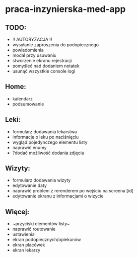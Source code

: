 # praca-inzynierska-med-app

## TODO:

- !! AUTORYZACJA !!
- wysyłanie zaproszenia do podopiecznego
- powiadomienia
- modal przy usuwaniu
- stworzenie ekranu rejestracji
- pomyśleć nad dodaniem notatek
- usunąć wszystkie console logi

## Home:

- kalendarz
- podsumowanie

## Leki:

- formularz dodawania lekarstwa
- informacje o leku po naciśnięciu
- wygląd pojedynczego elementu listy
- naprawić enumy
- ?dodać możliwość dodania zdjęcia

## Wizyty:

- formularz dodawania wizyty
- edytowanie daty
- naprawić problem z rerenderem po wejściu na screena [id]
- edytowanie ekranu z informacjami o wizycie

## Więcej:

- ~przyciski elementów listy~
- naprawić routowanie
- ustawienia
- ekran podopiecznych/opiekunów
- ekran placówek
- ekran lekarzy
